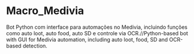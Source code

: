 # Macro_Medivia
Bot Python com interface para automações no Medivia, incluindo funções como auto loot, auto food, auto SD e controle via OCR.//Python-based bot with GUI for Medivia automation, including auto loot, food, SD and OCR-based detection.
